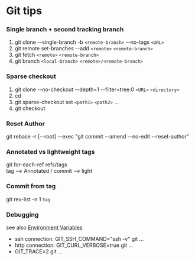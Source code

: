 # Git tips

### Single branch + second tracking branch
1. git clone --single-branch -b `<remote-branch>` --no-tags `<URL>`
2. git remote set-branches --add `<remote>` `<remote-branch>`
3. git fetch `<remote>` `<remote-branch>`
4. git branch `<local-branch>` `<remote>/<remote-branch>`

### Sparse checkout
1. git clone --no-checkout --depth=1 --filter=tree:0 `<URL>` `<directory>`
2. cd <directory>
3. git sparse-checkout set `<path1>` `<path2>` ...
4. git checkout

### Reset Author
git rebase -r [--root] --exec "git commit --amend --no-edit --reset-author" <hash>

### Annotated vs lightweight tags
git for-each-ref refs/tags
<br>tag --> Annotated / commit --> light

### Commit from tag
git rev-list -n 1 `tag`

### Debugging
see also [Environment Variables](https://git-scm.com/book/en/v2/Git-Internals-Environment-Variables)
 - ssh connection: GIT_SSH_COMMAND="ssh -v" git ...
 - http connection: GIT_CURL_VERBOSE=true git ...
 - GIT_TRACE=2 git ...
